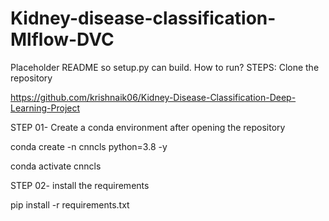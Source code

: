 # Kidney-disease-classification-Mlflow-DVC
Placeholder README so setup.py can build.
How to run?
STEPS:
Clone the repository

https://github.com/krishnaik06/Kidney-Disease-Classification-Deep-Learning-Project

STEP 01- Create a conda environment after opening the repository

conda create -n cnncls python=3.8 -y

conda activate cnncls

STEP 02- install the requirements

pip install -r requirements.txt


